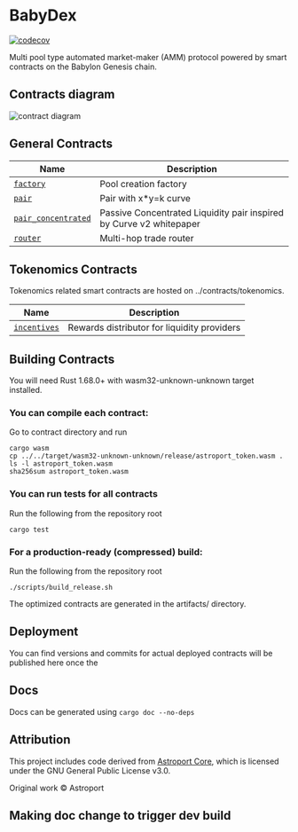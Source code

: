 # BabyDex

[![codecov](https://codecov.io/gh/astroport-fi/astroport-core/branch/main/graph/badge.svg?token=ROOLZTGZMM)](https://codecov.io/gh/astroport-fi/astroport-core)

Multi pool type automated market-maker (AMM) protocol powered by smart contracts on the Babylon Genesis chain.

## Contracts diagram

![contract diagram](./assets/sc_diagram.png "Contracts Diagram")

## General Contracts

| Name                                               | Description                                                         |
|----------------------------------------------------|---------------------------------------------------------------------|
| [`factory`](contracts/factory)                     | Pool creation factory                                               |
| [`pair`](contracts/pair)                           | Pair with x*y=k curve                                               |
| [`pair_concentrated`](contracts/pair_concentrated) | Passive Concentrated Liquidity pair inspired by Curve v2 whitepaper |
| [`router`](contracts/router)                       | Multi-hop trade router                                              |

## Tokenomics Contracts

Tokenomics related smart contracts are hosted on ../contracts/tokenomics.

| Name                                                | Description                                                         |
|-----------------------------------------------------|---------------------------------------------------------------------|
| [`incentives`](contracts/tokenomics/generator)      | Rewards distributor for liquidity providers                         |

## Building Contracts

You will need Rust 1.68.0+ with wasm32-unknown-unknown target installed.

### You can compile each contract:

Go to contract directory and run

```
cargo wasm
cp ../../target/wasm32-unknown-unknown/release/astroport_token.wasm .
ls -l astroport_token.wasm
sha256sum astroport_token.wasm
```

### You can run tests for all contracts

Run the following from the repository root

```
cargo test
```

### For a production-ready (compressed) build:

Run the following from the repository root

```
./scripts/build_release.sh
```

The optimized contracts are generated in the artifacts/ directory.

## Deployment

You can find versions and commits for actual deployed
contracts will be published here once the

## Docs

Docs can be generated using `cargo doc --no-deps`
<!-- 
## Bug Bounty

The contracts in this repo are included in a [bug bounty program](https://www.immunefi.com/bounty/astroport). -->

## Attribution

This project includes code derived from [Astroport Core](https://github.com/astroport-fi/astroport-core), which is licensed under the GNU General Public License v3.0.

Original work © Astroport

## Making doc change to trigger dev build
